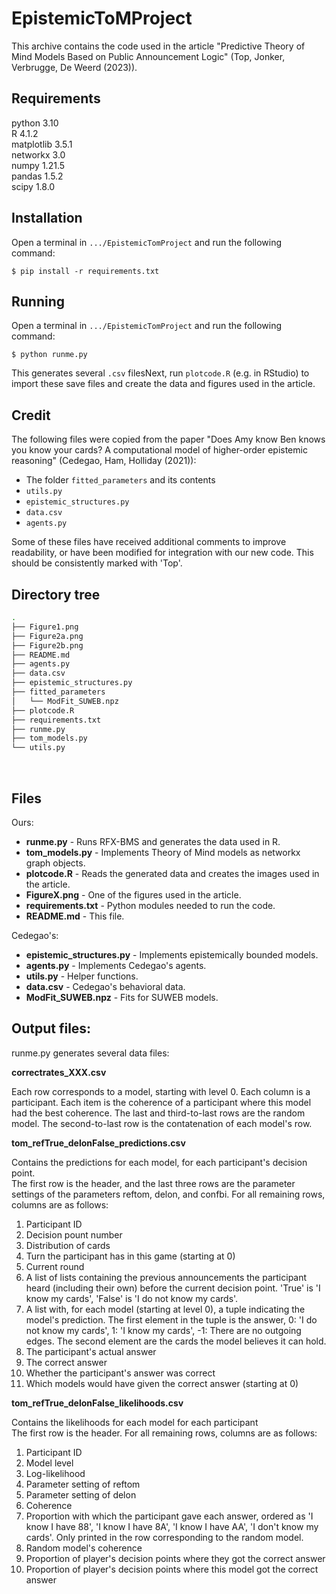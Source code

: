 # EpistemicToMProject

This archive contains the code used in the article "Predictive Theory of Mind Models Based on Public Announcement Logic" (Top, Jonker, Verbrugge,  De Weerd (2023)).

## Requirements

python		3.10<br>
R		4.1.2<br>
matplotlib	3.5.1<br>
networkx	3.0<br>
numpy		1.21.5<br>
pandas		1.5.2<br>
scipy		1.8.0

## Installation

Open a terminal in `.../EpistemicTomProject` and run the following command:

`$ pip install -r requirements.txt`

## Running

Open a terminal in `.../EpistemicTomProject` and run the following command:

`$ python runme.py`

This generates several `.csv` filesNext, run `plotcode.R` (e.g. in RStudio) to import these save files and create the data and figures used in the article.

## Credit

The following files were copied from the paper "Does Amy know Ben knows you know your cards? A computational model of higher-order epistemic reasoning" (Cedegao, Ham, Holliday (2021)):

- The folder `fitted_parameters` and its contents
- `utils.py`
- `epistemic_structures.py`
- `data.csv`
- `agents.py`

Some of these files have received additional comments to improve readability, or have been modified for integration with our new code. This should be consistently marked with 'Top'.

## Directory tree


```bash
.
├── Figure1.png
├── Figure2a.png
├── Figure2b.png
├── README.md
├── agents.py
├── data.csv
├── epistemic_structures.py
├── fitted_parameters
│   └── ModFit_SUWEB.npz
├── plotcode.R
├── requirements.txt
├── runme.py
├── tom_models.py
└── utils.py
```

<div style="page-break-after: always; visibility: hidden"> 
&#x200B;
</div>

## Files

Ours:

- **runme.py** - Runs RFX-BMS and generates the data used in R.
- **tom_models.py** - Implements Theory of Mind models as networkx graph objects.
- **plotcode.R** - Reads the generated data and creates the images used in the article.
- **FigureX.png** - One of the figures used in the article.
- **requirements.txt** - Python modules needed to run the code.
- **README.md** - This file.

Cedegao's:

- **epistemic_structures.py** - Implements epistemically bounded models.
- **agents.py** - Implements Cedegao's agents.
- **utils.py** - Helper functions.
- **data.csv** - Cedegao's behavioral data.
- **ModFit_SUWEB.npz** - Fits for SUWEB models.


## Output files:

runme.py generates several data files:

**correctrates_XXX.csv**

Each row corresponds to a model, starting with level 0. Each column is a participant. Each item is the coherence of a participant where this model had the best coherence. The last and third-to-last rows are the random model.
The second-to-last row is the contatenation of each model's row.

**tom_refTrue_delonFalse_predictions.csv**

Contains the predictions for each model, for each participant's decision point.<br>
The first row is the header, and the last three rows are the parameter settings of the parameters reftom, delon, and confbi. For all remaining rows, columns are as follows:

1. Participant ID
2. Decision pount number
3. Distribution of cards
4. Turn the participant has in this game (starting at 0)
5. Current round
6. A list of lists containing the previous announcements the participant heard (including their own) before the current decision point. 'True' is 'I know my cards', 'False' is 'I do not know my cards'.
7. A list with, for each model (starting at level 0), a tuple indicating the model's prediction. The first element in the tuple is the answer, 
	0: 'I do not know my cards', 1: 'I know my cards', -1: There are no outgoing edges. The second element are the cards the model believes it can hold.
8. The participant's actual answer
9. The correct answer
10. Whether the participant's answer was correct
11. Which models would have given the correct answer (starting at 0)

**tom_refTrue_delonFalse_likelihoods.csv**

Contains the likelihoods for each model for each participant<br>
The first row is the header. For all remaining rows, columns are as follows:

1. Participant ID
2. Model level
3. Log-likelihood
4. Parameter setting of reftom
5. Parameter setting of delon
6. Coherence
7. Proportion with which the participant gave each answer, ordered as 'I know I have 88', 'I know I have 8A', 'I know I have AA', 'I don't know my cards'. Only printed in the row corresponding to the random model.
8. Random model's coherence
9. Proportion of player's decision points where they got the correct answer
10. Proportion of player's decision points where this model got the correct answer

